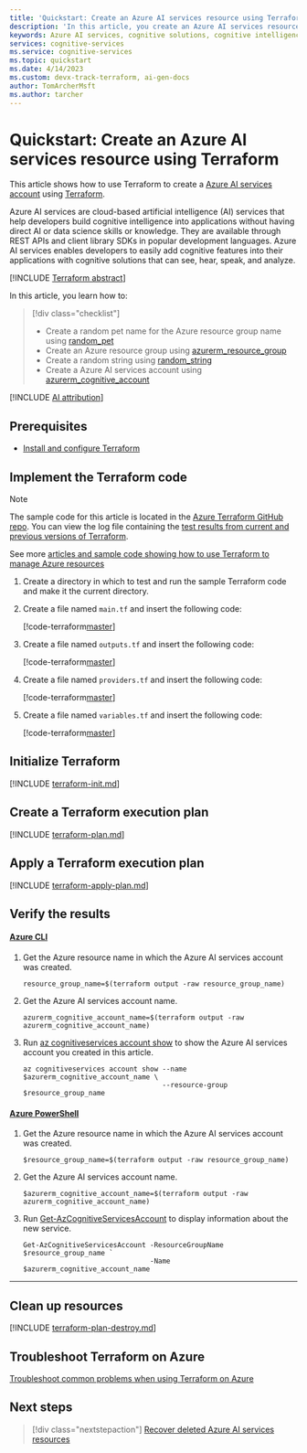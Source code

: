```yaml
---
title: 'Quickstart: Create an Azure AI services resource using Terraform'
description: 'In this article, you create an Azure AI services resource using Terraform'
keywords: Azure AI services, cognitive solutions, cognitive intelligence, cognitive artificial intelligence
services: cognitive-services
ms.service: cognitive-services
ms.topic: quickstart
ms.date: 4/14/2023
ms.custom: devx-track-terraform, ai-gen-docs
author: TomArcherMsft
ms.author: tarcher
---
```


# Quickstart: Create an Azure AI services resource using Terraform

This article shows how to use Terraform to create a [Azure AI services account](/azure/ai-services/cognitive-services-apis-create-account.md) using [Terraform](/azure/developer/terraform/quickstart-configure).

Azure AI services are cloud-based artificial intelligence (AI) services that help developers build cognitive intelligence into applications without having direct AI or data science skills or knowledge. They are available through REST APIs and client library SDKs in popular development languages. Azure AI services enables developers to easily add cognitive features into their applications with cognitive solutions that can see, hear, speak, and analyze.

[!INCLUDE [Terraform abstract](~/azure-dev-docs-pr/articles/terraform/includes/abstract.md)]

In this article, you learn how to:

> [!div class="checklist"]
> * Create a random pet name for the Azure resource group name using [random_pet](https://registry.terraform.io/providers/hashicorp/random/latest/docs/resources/pet)
> * Create an Azure resource group using [azurerm_resource_group](https://registry.terraform.io/providers/hashicorp/azurerm/latest/docs/resources/resource_group)
> * Create a random string using [random_string](https://registry.terraform.io/providers/hashicorp/random/latest/docs/resources/string)
> * Create a Azure AI services account using [azurerm_cognitive_account](https://registry.terraform.io/providers/hashicorp/azurerm/latest/docs/resources/cognitive_account)

[!INCLUDE [AI attribution](../../includes/ai-generated-attribution.md)]

## Prerequisites

- [Install and configure Terraform](/azure/developer/terraform/quickstart-configure)

## Implement the Terraform code

> [!NOTE]
> The sample code for this article is located in the [Azure Terraform GitHub repo](https://github.com/Azure/terraform/tree/master/quickstart/101-cognitive-services-account). You can view the log file containing the [test results from current and previous versions of Terraform](https://github.com/Azure/terraform/tree/master/quickstart/101-cognitive-services-account/TestRecord.md).
> 
> See more [articles and sample code showing how to use Terraform to manage Azure resources](/azure/terraform)

1. Create a directory in which to test and run the sample Terraform code and make it the current directory.

1. Create a file named `main.tf` and insert the following code:

    [!code-terraform[master](~/terraform_samples/quickstart/101-cognitive-services-account/main.tf)]

1. Create a file named `outputs.tf` and insert the following code:

    [!code-terraform[master](~/terraform_samples/quickstart/101-cognitive-services-account/outputs.tf)]

1. Create a file named `providers.tf` and insert the following code:

    [!code-terraform[master](~/terraform_samples/quickstart/101-cognitive-services-account/providers.tf)]

1. Create a file named `variables.tf` and insert the following code:

    [!code-terraform[master](~/terraform_samples/quickstart/101-cognitive-services-account/variables.tf)]

## Initialize Terraform

[!INCLUDE [terraform-init.md](~/azure-dev-docs-pr/articles/terraform/includes/terraform-init.md)]

## Create a Terraform execution plan

[!INCLUDE [terraform-plan.md](~/azure-dev-docs-pr/articles/terraform/includes/terraform-plan.md)]

## Apply a Terraform execution plan

[!INCLUDE [terraform-apply-plan.md](~/azure-dev-docs-pr/articles/terraform/includes/terraform-apply-plan.md)]

## Verify the results

#### [Azure CLI](#tab/azure-cli)

1. Get the Azure resource name in which the Azure AI services account was created.

    ```console
    resource_group_name=$(terraform output -raw resource_group_name)
    ```

1. Get the Azure AI services account name.

    ```console
    azurerm_cognitive_account_name=$(terraform output -raw azurerm_cognitive_account_name)
    ```

1. Run [az cognitiveservices account show](/cli/azure/cognitiveservices/account#az-cognitiveservices-account-show) to show the Azure AI services account you created in this article.

    ```azurecli
    az cognitiveservices account show --name $azurerm_cognitive_account_name \
                                      --resource-group $resource_group_name
    ```

#### [Azure PowerShell](#tab/azure-powershell)

1. Get the Azure resource name in which the Azure AI services account was created.

    ```console
    $resource_group_name=$(terraform output -raw resource_group_name)
    ```

1. Get the Azure AI services account name.

    ```console
    $azurerm_cognitive_account_name=$(terraform output -raw azurerm_cognitive_account_name)
    ```

1. Run [Get-AzCognitiveServicesAccount](/powershell/module/az.cognitiveservices/get-azcognitiveservicesaccount) to display information about the new service.

    ```azurepowershell
    Get-AzCognitiveServicesAccount -ResourceGroupName $resource_group_name `
                                   -Name $azurerm_cognitive_account_name
    ```

---

## Clean up resources

[!INCLUDE [terraform-plan-destroy.md](~/azure-dev-docs-pr/articles/terraform/includes/terraform-plan-destroy.md)]

## Troubleshoot Terraform on Azure

[Troubleshoot common problems when using Terraform on Azure](/azure/developer/terraform/troubleshoot)

## Next steps

> [!div class="nextstepaction"] 
> [Recover deleted Azure AI services resources](manage-resources.md)
